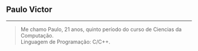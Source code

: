 ## Paulo Victor  
-------------------------------------
>Me chamo Paulo, 21 anos, quinto período do curso de Ciencias da Computação.  
>Linguagem de Programação: C/C++.  
 
